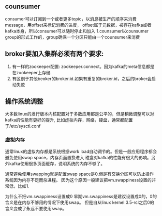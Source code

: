 ## counsumer
consumer可以订阅到一个或者更多topic，以消息被生产的顺序来消费message，用offset来标记消费的进度，
offset属于元数据，被存在kafka或者kafka本身，所以consumer可以随时停止和加入
1.counsumer以counsumer group的形式工作的，group确保一个分区只能由一个counsumer来消费

## broker要加入集群必须有两个要求:
1. 有一样的zookeeper配置: zookeeper.connect。因为kafka的meta信息都是在zookeeper上存储.
2. 有区别于其他beoker的broker.id.如果有重复的broker.id，之后的broker会启动失败

## 操作系统调整
大多数linux的发行版本内核配置对于多数应用都是公平的，但是稍微调整可以对kafka的性能有更好的提升,
比如虚拟内存，网络，硬盘，通常都配置于/etc/sysctl.conf 

### 虚拟内存
通常linux的虚拟内存都是系统根据work load自动调节的。但是一般应用程序都会避免使用swap space，内存页面置换进入
磁盘对kafka的性能有很大的影响。另外kafka使用很多页面缓存，说明系统的内存不够了。

通常避免使用swapping就是配置swap space是0.但是有交换分区可以防止操作系统因为内存不足而杀进程。
因为这个原因一般建议把vm.swappiness设置的非常低，比如1.

为什么不把vm.swappiness设置成0
早期vm.swappiness是建议设置成0的，0的含义是在内存不够用的情况下使用swap。
但是自从linux kernel 3.5-rcl之后0的含义变成了永远不要使用swap。